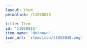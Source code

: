 ```yaml
---
layout: item
permalink: /11020015

title: Item
id: '11020015'
item_name: 'Unknown'
icon_url: 'item/icon/11050048.png'
---
```

